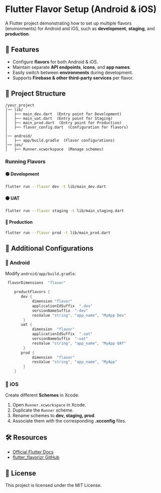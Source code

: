 # Flutter Flavor Setup (Android & iOS)

A Flutter project demonstrating how to set up multiple flavors (environments) for Android and iOS, such as **development**, **staging**, and **production**.

## 📌 Features
- Configure **flavors** for both Android & iOS.
- Maintain separate **API endpoints**, **icons**, and **app names**.
- Easily switch between **environments** during development.
- Supports **Firebase & other third-party services** per flavor.

## 📂 Project Structure
```
/your_project
│── lib/
│   ├── main_dev.dart  (Entry point for Development)
│   ├── main_uat.dart  (Entry point for Staging)
│   ├── main_prod.dart  (Entry point for Production)
│   ├── flavor_config.dart  (Configuration for flavors)
│
│── android/
│   ├── app/build.gradle  (Flavor configurations)
│── ios/
│   ├── Runner.xcworkspace  (Manage schemes)
```

### Running Flavors
#### 🟢 Development
```sh
flutter run --flavor dev -t lib/main_dev.dart
```
#### 🟠 UAT
```sh
flutter run --flavor staging -t lib/main_staging.dart
```
#### 🔴 Production
```sh
flutter run --flavor prod -t lib/main_prod.dart
```

## 🎯 Additional Configurations
### 🔹 Android
Modify `android/app/build.gradle`:
```gradle
 flavorDimensions  "flavor"

    productFlavors {
       dev {
            dimension "flavor"
            applicationIdSuffix  ".dev"
            versionNameSuffix  "-dev"
            resValue "string", "app_name", "MyApp Dev"
        }
       uat {
            dimension  "flavor"
            applicationIdSuffix  ".uat"
            versionNameSuffix  "-uat"
            resValue "string", "app_name", "MyApp UAT"
        }
       prod {
            dimension  "flavor"
            resValue "string", "app_name", "MyApp"
        }
    }

```

### 🔹 iOS
Create different **Schemes** in Xcode:
1. Open `Runner.xcworkspace` in Xcode.
2. Duplicate the `Runner` scheme.
3. Rename schemes to **dev, staging, prod**.
4. Associate them with the corresponding **.xcconfig** files.

## 🛠️ Resources
- [Official Flutter Docs](https://docs.flutter.dev/)
- [flutter_flavorizr GitHub](https://github.com/AngeloAvv/flutter_flavorizr)

## 📜 License
This project is licensed under the MIT License.

